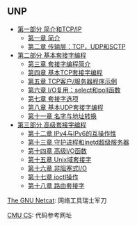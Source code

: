 ## UNP

* [第一部分 简介和TCP/IP](Chapter01)
    * [第一章 简介](Chapter01)
    * [第二章 传输层：TCP，UDP和SCTP](Chapter02)
* [第二部分 基本套接字编程](Chapter03)
    * [第三章 套接字编程简介](Chapter03)
    * [第四章 基本TCP套接字编程](Chapter04)
    * [第五章 TCP客户/服务器程序示例](Chapter05)
    * [第六章 I/O复用：select和poll函数](Chapter06)
    * [第七章 套接字选项](Chapter07)
    * [第八章 基本UDP套接字编程](Chapter08)
    * [第十一章 名字与地址转换](Chapter11)
* [第三部分 高级套接字编程](Chapter12)
    * [第十二章 IPv4与IPv6的互操作性](Chapter12)
    * [第十三章 守护进程和inetd超级服务器](Chapter13)
    * [第十四章 高级I/O函数](Chapter14)
    * [第十五章 Unix域套接字](Chapter15)
    * [第十六章 非阻塞式I/O](Chapter16)
    * [第十七章 ioctl操作](Chapter17)
    * [第十八章 路由套接字](Chapter18)

[The GNU Netcat](http://netcat.sourceforge.net/): 网络工具瑞士军刀

[CMU CS](https://www.cs.cmu.edu/afs/cs/academic/class/15213-f00/unpv12e/): 代码参考网址
